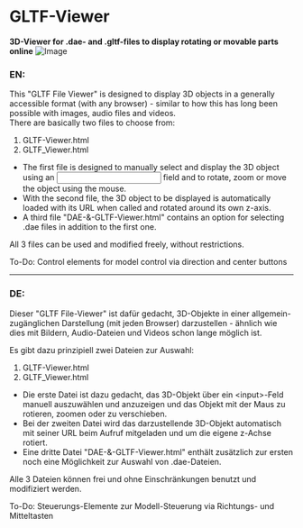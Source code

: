 # GLTF-Viewer
**3D-Viewer for .dae- and .gltf-files to display rotating or movable parts online**
![Image](Sensor-Case.gif)

### EN:
This "GLTF File Viewer" is designed to display 3D objects in a generally accessible format (with any browser) - similar to how this has long been possible with images, audio files and videos.  
There are basically two files to choose from:

1. GLTF-Viewer.html
2. GLTF_Viewer.html

- The first file is designed to manually select and display the 3D object using an <input> field and to rotate, zoom or move the object using the mouse.  
- With the second file, the 3D object to be displayed is automatically loaded with its URL when called and rotated around its own z-axis.  
- A third file "DAE-&-GLTF-Viewer.html" contains an option for selecting .dae files in addition to the first one.

All 3 files can be used and modified freely, without restrictions.  

To-Do: Control elements for model control via direction and center buttons

---
### DE:

Dieser "GLTF File-Viewer" ist dafür gedacht, 3D-Objekte in einer allgemein-zugänglichen Darstellung (mit jeden Browser) darzustellen - ähnlich wie dies mit Bildern, Audio-Dateien und Videos schon lange möglich ist.  

Es gibt dazu prinzipiell zwei Dateien zur Auswahl:  
1. GLTF-Viewer.html  
2. GLTF_Viewer.html

- Die erste Datei ist dazu gedacht, das 3D-Objekt über ein &lt;input&gt;-Feld manuell auszuwählen und anzuzeigen und das Objekt mit der Maus zu rotieren, zoomen oder zu verschieben.  
- Bei der zweiten Datei wird das darzustellende 3D-Objekt automatisch mit seiner URL beim Aufruf mitgeladen und um die eigene z-Achse rotiert.  
- Eine dritte Datei "DAE-&-GLTF-Viewer.html" enthält zusätzlich zur ersten noch eine Möglichkeit zur Auswahl von .dae-Dateien.  

Alle 3 Dateien können frei und ohne Einschränkungen benutzt und modifiziert werden.  

To-Do: Steuerungs-Elemente zur Modell-Steuerung via Richtungs- und Mitteltasten
